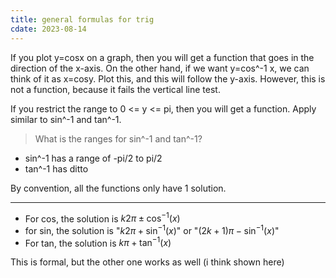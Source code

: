 ```yaml
---
title: general formulas for trig
cdate: 2023-08-14
---
```


If you plot y=cosx on a graph, then you will get a function that goes in the direction of the x-axis. On the other hand, if we want y=cos^-1 x, we can think of it as x=cosy. Plot this, and this will follow the y-axis. However, this is not a function, because it fails the vertical line test.

If you restrict the range to 0 <= y <= pi, then you will get a function. Apply similar to sin^-1 and tan^-1.

> What is the ranges for sin^-1 and tan^-1?

- sin^-1 has a range of -pi/2 to pi/2
- tan^-1 has ditto

By convention, all the functions only have 1 solution.

---

- For cos, the solution is $k2\pi\pm \cos^{-1} (x)$
- for sin, the solution is "$k2\pi+\sin^{-1}(x)$" or "$(2k+1)\pi-\sin^{-1}(x)$"
- For tan, the solution is $k\pi+\tan^{-1} (x)$

This is formal, but the other one works as well (i think shown here)
